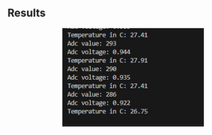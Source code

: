 ## Results
 <p align="center">
  <img width="284" height="197" src="https://github.com/rumenski11/Raspberry-Pi-Pico/blob/main/Documents/mcp9701_display.png">
</p>